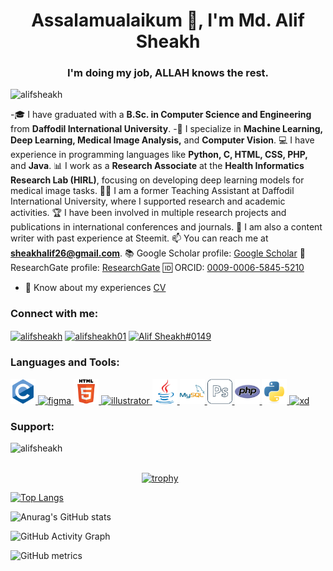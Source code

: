 <h1 align="center">Assalamualaikum 👋, I'm Md. Alif Sheakh</h1>
<h3 align="center">I'm doing my job, ALLAH knows the rest.</h3>

<p align="left"> <img src="https://komarev.com/ghpvc/?username=alifsheakh&label=Profile%20views&color=0e75b6&style=flat" alt="alifsheakh" /> </p>

-🎓 I have graduated with a **B.Sc. in Computer Science and Engineering** from **Daffodil International University**.
-🌱 I specialize in **Machine Learning, Deep Learning, Medical Image Analysis,** and **Computer Vision**.
💻 I have experience in programming languages like **Python, C, HTML, CSS, PHP,** and **Java**.
📊 I work as a **Research Associate** at the **Health Informatics Research Lab (HIRL)**, focusing on developing deep learning models for medical image tasks.
🧑‍🏫 I am a former Teaching Assistant at Daffodil International University, where I supported research and academic activities.
🏆 I have been involved in multiple research projects and publications in international conferences and journals.
📝 I am also a content writer with past experience at Steemit.
📫 You can reach me at **sheakhalif26@gmail.com**.
📚 Google Scholar profile: [Google Scholar]([url](https://scholar.google.com/citations?user=cW1bMGQAAAAJ&hl=en))
🔗 ResearchGate profile: [ResearchGate]([url](https://www.researchgate.net/profile/Md-Alif-Sheakh))
🆔 ORCID: [0009-0006-5845-5210]([url](https://orcid.org/0009-0006-5845-5210))

- 📄 Know about my experiences [CV](https://drive.google.com/file/d/1aWR7E7fbEpST8GVveKyBY-U2t3QOxUjn/view?usp=sharing)

<h3 align="left">Connect with me:</h3>
<p align="left">
<a href="https://linkedin.com/in/alifsheakh" target="blank"><img align="center" src="https://raw.githubusercontent.com/rahuldkjain/github-profile-readme-generator/master/src/images/icons/Social/linked-in-alt.svg" alt="alifsheakh" height="30" width="40" /></a>
<a href="https://fb.com/alifsheakh01" target="blank"><img align="center" src="https://raw.githubusercontent.com/rahuldkjain/github-profile-readme-generator/master/src/images/icons/Social/facebook.svg" alt="alifsheakh01" height="30" width="40" /></a>
<a href="https://discord.gg/Alif Sheakh#0149" target="blank"><img align="center" src="https://raw.githubusercontent.com/rahuldkjain/github-profile-readme-generator/master/src/images/icons/Social/discord.svg" alt="Alif Sheakh#0149" height="30" width="40" /></a>
</p>

<h3 align="left">Languages and Tools:</h3>
<p align="left"> <a href="https://www.cprogramming.com/" target="_blank" rel="noreferrer"> <img src="https://raw.githubusercontent.com/devicons/devicon/master/icons/c/c-original.svg" alt="c" width="40" height="40"/> </a> <a href="https://www.figma.com/" target="_blank" rel="noreferrer"> <img src="https://www.vectorlogo.zone/logos/figma/figma-icon.svg" alt="figma" width="40" height="40"/> </a> <a href="https://www.w3.org/html/" target="_blank" rel="noreferrer"> <img src="https://raw.githubusercontent.com/devicons/devicon/master/icons/html5/html5-original-wordmark.svg" alt="html5" width="40" height="40"/> </a> <a href="https://www.adobe.com/in/products/illustrator.html" target="_blank" rel="noreferrer"> <img src="https://www.vectorlogo.zone/logos/adobe_illustrator/adobe_illustrator-icon.svg" alt="illustrator" width="40" height="40"/> </a> <a href="https://www.java.com" target="_blank" rel="noreferrer"> <img src="https://raw.githubusercontent.com/devicons/devicon/master/icons/java/java-original.svg" alt="java" width="40" height="40"/> </a> <a href="https://www.mysql.com/" target="_blank" rel="noreferrer"> <img src="https://raw.githubusercontent.com/devicons/devicon/master/icons/mysql/mysql-original-wordmark.svg" alt="mysql" width="40" height="40"/> </a> <a href="https://www.photoshop.com/en" target="_blank" rel="noreferrer"> <img src="https://raw.githubusercontent.com/devicons/devicon/master/icons/photoshop/photoshop-line.svg" alt="photoshop" width="40" height="40"/> </a> <a href="https://www.php.net" target="_blank" rel="noreferrer"> <img src="https://raw.githubusercontent.com/devicons/devicon/master/icons/php/php-original.svg" alt="php" width="40" height="40"/> </a> <a href="https://www.python.org" target="_blank" rel="noreferrer"> <img src="https://raw.githubusercontent.com/devicons/devicon/master/icons/python/python-original.svg" alt="python" width="40" height="40"/> </a> <a href="https://www.adobe.com/products/xd.html" target="_blank" rel="noreferrer"> <img src="https://cdn.worldvectorlogo.com/logos/adobe-xd.svg" alt="xd" width="40" height="40"/> </a> </p>

<h3 align="left">Support:</h3>
<p><a href="https://www.buymeacoffee.com/alifsheakh"> <img align="left" src="https://cdn.buymeacoffee.com/buttons/v2/default-yellow.png" height="50" width="210" alt="alifsheakh" /></a></p>

<br><br>

[![trophy](https://github-profile-trophy.vercel.app/?username=alifsheakh)](https://github.com/ryo-ma/github-profile-trophy)

[![Top Langs](https://github-readme-stats.vercel.app/api/top-langs/?username=alifsheakh&theme=github_dark)](https://github.com/anuraghazra/github-readme-stats)

![Anurag's GitHub stats](https://github-readme-stats.vercel.app/api?username=alifsheakh&theme=github_dark&show_icons=true)

![GitHub Activity Graph](https://activity-graph.herokuapp.com/graph?username=alifsheakh)  

![GitHub metrics](https://metrics.lecoq.io/alifsheakh)

